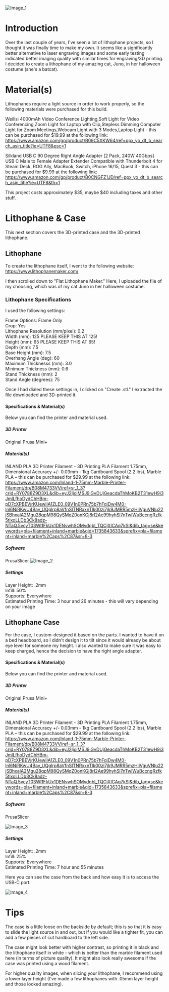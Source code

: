 ![Image_1](https://github.com/user-attachments/assets/a8746ea8-db83-43fa-8e59-ff9d485ffed9)
# Introduction
Over the last couple of years, I've seen a lot of lithophane projects, so I thought it was finally time to make my own. It seems like a significantly better alternative to laser engraving images and some early testing indicated better imaging quality with similar times for engraving/3D printing. I decided to create a lithophane of my amazing cat, Juno, in her halloween costume (she's a batcat).

# Material(s)
Lithophanes require a light source in order to work properly, so the following materials were purchased for this build.

Weilisi 4000mAh Video Conference Lighting,Soft Light for Video Conferencing,Zoom Light for Laptop with Clip,Stepless Dimming Computer Light for Zoom Meetings,Webcam Light with 3 Modes,Laptop Light - this can be purchased for $19.99 at the following link: https://www.amazon.com/gp/product/B09C5XKW64/ref=ppx_yo_dt_b_search_asin_title?ie=UTF8&psc=1

Silkland USB C 90 Degree Right Angle Adapter [2 Pack, 240W 40Gbps] USB C Male to Female Adapter Extender Compatible with Thunderbolt 4 for Steam Deck, ROG Ally, MacBook, Switch, iPhone 16/15, Quest 3 - this can be purchased for $9.99 at the following link: https://www.amazon.com/gp/product/B0CNGFZ1JD/ref=ppx_yo_dt_b_search_asin_title?ie=UTF8&th=1

This project costs approximately $35, maybe $40 including taxes and other stuff.

# Lithophane & Case
This next section covers the 3D-printed case and the 3D-printed lithophane.

## Lithophane
To create the lithophane itself, I went to the following website: https://www.lithophanemaker.com/
 
I then scrolled down to "Flat Lithophane Maker." Here, I uploaded the file of my choosing, which was of my cat Juno in her halloween costume.
### Lithophane Specifications
I used the following settings:

Frame Options: Frame Only \
Crop: Yes \
Lithophane Resolution (mm/pixel): 0.2 \
Width (mm): 125 PLEASE KEEP THIS AT 125! \
Height (mm): 65 PLEASE KEEP THIS AT 65! \
Depth (mm): 7.5 \
Base Height (mm): 7.5 \
Overhang Angle (deg): 60 \
Maximum Thicknesss (mm): 3.0 \
Minimum Thickness (mm): 0.6 \
Stand Thickness (mm): 2 \
Stand Angle (degrees): 75

Once I had dialed these settings in, I clicked on "Create .stl." I extracted the file downloaded and 3D-printed it.
#### Specifications & Material(s)
Below you can find the printer and material used.
##### 3D Printer
 Original Prusa Mini+
##### Material(s)
INLAND PLA 3D Printer Filament - 3D Printing PLA Filament 1.75mm, Dimensional Accuracy +/- 0.03mm - 1kg Cardboard Spool (2.2 lbs), Marble PLA
 – this can be purchased for $29.99 at the following link:
https://www.amazon.com/Inland-1-75mm-Marble-Printer-Filament/dp/B08M4733VV/ref=sr_1_3?crid=RY0788Z9D3XL&dib=eyJ2IjoiMSJ9.GvDUjGeacdaThMoKB2T31ewH9i3JmlLfhoDydChHBm-pD7cXPBEVjrKUewiIA1ZLE0_09V1n0PRn75b7hFqiDw4M0-lnl6NiRKwU4Bay_UQglrp8aVfnSITNRxxnTlk00zi7jk9JMRR5mzHilVguVNlu22jSBhxaIA2Mgu28qpM98QySMqZ0onKGj8rI2Ae99hyhSl7nTwlWuBccngRzfk5tlxoLLDb3Ck8adz-NTaQ.5vcyT03Wl1FkUx1DENvwhSOMvdqbl_TQCjXICAq7kSI&dib_tag=se&keywords=pla+filament+inland+marble&qid=1735843633&sprefix=pla+filament+inland+marble%2Caps%2C87&sr=8-3
##### Software
 PrusaSlicer
![Image_2](https://github.com/user-attachments/assets/a380fe96-3902-44ff-9e6b-a31b57fddf16)
##### Settings
  Layer Height: .2mm \
  Infill: 50% \
  Supports: Everywhere \
  Estimated Printing Time: 3 hour and 26 minutes - this will vary depending on your image

## Lithophane Case
For the case, I custom-designed it based on the parts. I wanted to have it on a bed headboard, so I didn't design it to tilt since it would already be about eye level for someone my height. I also wanted to make sure it was easy to keep charged, hence the decision to have the right angle adapter.

#### Specifications & Material(s)
Below you can find the printer and material used.
##### 3D Printer
 Original Prusa Mini+
##### Material(s)
INLAND PLA 3D Printer Filament - 3D Printing PLA Filament 1.75mm, Dimensional Accuracy +/- 0.03mm - 1kg Cardboard Spool (2.2 lbs), Marble PLA
 – this can be purchased for $29.99 at the following link:
https://www.amazon.com/Inland-1-75mm-Marble-Printer-Filament/dp/B08M4733VV/ref=sr_1_3?crid=RY0788Z9D3XL&dib=eyJ2IjoiMSJ9.GvDUjGeacdaThMoKB2T31ewH9i3JmlLfhoDydChHBm-pD7cXPBEVjrKUewiIA1ZLE0_09V1n0PRn75b7hFqiDw4M0-lnl6NiRKwU4Bay_UQglrp8aVfnSITNRxxnTlk00zi7jk9JMRR5mzHilVguVNlu22jSBhxaIA2Mgu28qpM98QySMqZ0onKGj8rI2Ae99hyhSl7nTwlWuBccngRzfk5tlxoLLDb3Ck8adz-NTaQ.5vcyT03Wl1FkUx1DENvwhSOMvdqbl_TQCjXICAq7kSI&dib_tag=se&keywords=pla+filament+inland+marble&qid=1735843633&sprefix=pla+filament+inland+marble%2Caps%2C87&sr=8-3
##### Software
 PrusaSlicer

![Image_3](https://github.com/user-attachments/assets/98cd882c-81f2-4bae-b0af-a57de792163b)

##### Settings
  Layer Height: .2mm \
  Infill: 25% \
  Supports: Everywhere \
  Estimated Printing Time: 7 hour and 55 minutes

Here you can see the case from the back and how easy it is to access the USB-C port:

![Image_4](https://github.com/user-attachments/assets/bbc913da-64b0-41fb-b0f1-fd6c91d37de3)

# Tips

The case is a little loose on the backside by default; this is so that it is easy to slide the light source in and out, but if you would like a tighter fit, you can add a few pieces of cut hardboard to the left side.

The case might look better with higher contrast, so printing it in black and the lithophane itself in white - which is better than the marble filament used here (in terms of picture quality). It might also look really awesome if the case was printed using a wood filament.

For higher quality images, when slicing your lithophane, I recommend using a lower layer height (I've made a few lithophanes with .05mm layer height and those looked amazing).
